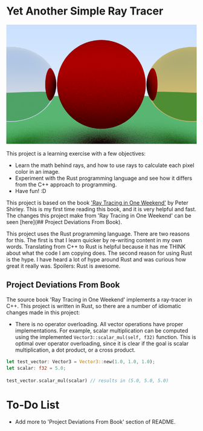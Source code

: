 # Yet Another Simple Ray Tracer

![The Current Output](https://github.com/mjalen/ray-tracer/blob/main/output.png?raw=true)

This project is a learning exercise with a few objectives:

- Learn the math behind rays, and how to use rays to calculate each pixel color in an image.
- Experiment with the Rust programming language and see how it differs from the C++ approach to programming.
- Have fun! :D

This project is based on the book ['Ray Tracing in One Weekend'](https://raytracing.github.io/books/RayTracingInOneWeekend.html) by Peter Shirley. This is my first time reading this book, and it is very helpful and fast. The changes this project make from 'Ray Tracing in One Weekend' can be seen [here](## Project Deviations From Book).

This project uses the Rust programming language. There are two reasons for this. The first is that I learn quicker by re-writing content in my own words. Translating from C++ to Rust is helpful because it has me THINK about what the code I am copying does. The second reason for using Rust is the hype. I have heard a lot of hype around Rust and was curious how great it really was. Spoilers: Rust is awesome.

## Project Deviations From Book

The source book 'Ray Tracing in One Weekend' implements a ray-tracer in C++. This project is written in Rust, so there are a number of idiomatic changes made in this project:

- There is no operator overloading. All vector operations have proper implementations. For example, scalar multiplication can be computed using the implemented `Vector3::scalar_mul(self, f32)` function. This is optimal over operator overloading, since it is clear if the goal is scalar multiplication, a dot product, or a cross product.

```rust
let test_vector: Vector3 = Vector3::new(1.0, 1.0, 1.0);
let scalar: f32 = 5.0;

test_vector.scalar_mul(scalar) // results in (5.0, 5.0, 5.0)
```

# To-Do List

- Add more to 'Project Deviations From Book' section of README.
